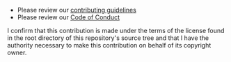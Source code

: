 <!--
Thank you for your interest in and contributing to ASHIRT! There
are a few simple things to check before submitting your pull request
that can help with the review process. We only seek to accept code that you are authorized to contribute to the project. This pull request template is included on our projects so that your contributions are made with the following confirmation: I confirm that this contribution is made under the terms of the license found in the root directory of this repository's source tree and that I have the authority necessary to make this contribution on behalf of its copyright owner.
-->

- Please review our [contributing guidelines](https://github.com/theparanoids/ashirt/blob/master/Contributing.md)
- Please review our [Code of Conduct](https://github.com/theparanoids/ashirt/blob/master/Code-of-Conduct.md)

I confirm that this contribution is made under the terms of the license found in the root directory of this repository's source tree and that I have the authority necessary to make this contribution on behalf of its copyright owner.